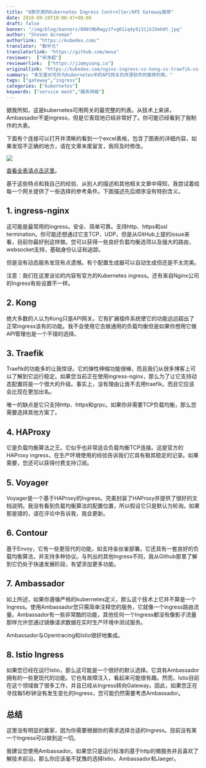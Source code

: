 ```yaml
---
title: "8款开源的Kubernetes Ingress Controller/API Gateway推荐"
date: 2018-09-20T18:00:47+08:00
draft: false
banner: "/img/blog/banners/006tNbRwgy1fvg61iq4y9j31jk15mhdt.jpg"
author: "Steven Acreman"
authorlink: "https://kubedex.com/"
translator: "甄中元"
translatorlink: "https://github.com/meua"
reviewer:  ["宋净超"]
reviewerlink:  ["https://jimmysong.io"]
originallink: "https://kubedex.com/nginx-ingress-vs-kong-vs-traefik-vs-haproxy-vs-voyager-vs-contour-vs-ambassador/"
summary: "本文是对可作为Kubernetes中的API网关的开源软件的推荐列表。"
tags: ["gateway","ingress"]
categories: ["kubernetes"]
keywords: ["service mesh","服务网格"]
---
```


据我所知，这是kubernetes可用网关的最完整的列表。从技术上来讲，Ambassador不是ingress，但是它表现地已经非常好了。你可能已经看到了我制作的大表。

下面有个连接可以打开并清晰的看到一个excel表格，包含了图表的详细内容，如果发现不正确的地方，请在文章末尾留言，我将及时修改。

![](https://raw.githubusercontent.com/servicemesher/website/master/content/blog/nginx-ingress-vs-kong-vs-traefik-vs-haproxy-vs-voyager-vs-contour-vs-ambassador/006tNbRwgy1fvg5y29nebj31430l2wio.jpg)

[查看全表请点击这里](https://docs.google.com/spreadsheets/d/16bxRgpO1H_Bn-5xVZ1WrR_I-0A-GOI6egmhvqqLMOmg/edit?usp=sharing)。

基于这些特点和我自己的经验、从别人的描述和其他相关文章中得知，我尝试着给每一个网关提供了一些选择的参考条件。下面描述先后顺序没有特别含义。

## 1. ingress-nginx

这可能是最常用的ingress。安全、简单可靠。支持http、https和ssl termination。你可能还想通过它支TCP、UDP，但是从GitHub上提的issue来看，目前你最好别这样做。您可以获得一些良好负载均衡选项以及强大的路由，websocket支持，基础身份认证和追踪。

但是没有动态服务发现有点遗憾。有个配置生成器可以自动生成但还是不太完美。

注意：我们在这里谈论的内容有官方的Kubernetes ingress。还有来自Nginx公司的Ingress有些设置不一样。

## 2. Kong

绝大多数的人认为Kong只是API网关。它有扩展插件系统使它的功能远远超出了正常ingress该有的功能。我不会使用它去做通用的负载均衡但是如果你想用它做API管理也是一个不错的选择。

## 3. Traefik

Traefik的功能多的让我惊讶。它的弹性伸缩功能很棒，而且我们从很多博客上可以了解到它运行稳定。如果您当前正在使用ingress-nginx，那么为了让它支持动态配置将是一个很大的升级。事实上，没有理由让我不去用traefik。而且它应该会比现在更加出名。

唯一的缺点是它只支持http、https和grpc。如果你非需要TCP负载均衡，那么您需要选择其他方案了。

## 4. HAProxy

它是负载均衡算法之王。它似乎也非常适合负载均衡TCP连接。这是官方的HAProxy ingress，在生产环境使用的经验告诉我们它具有极其稳定的记录。如果需要，您还可以获得付费支持订阅。

## 5. Voyager

Voyager是一个基于HAProxy的Ingress。完美封装了HAProxy并提供了很好的文档说明。我没有看到负载均衡算法的配置位置，所以假设它只是默认为轮询。如果那是错的，请在评论中告诉我，我会更新。

## 6. Contour

基于Envoy，它有一些更现代的功能，如支持金丝雀部署。它还具有一套良好的负载均衡算法，并支持多种协议。与列出的其他Ingress不同，我从Github那里了解到它仍处于快速发展阶段，有望添加更多功能。

## 7. Ambassador

如上所述，如果你遵循严格的kubernetes定义，那么这个技术上它并不算是一个Ingress。使用Ambassador您只需简单注释您的服务，它就像一个ingress路由流量。Ambassador有一些非常酷的功能，其他任何一个Ingress都没有像影子流量那样允许您通过镜像请求数据在实时生产环境中测试服务。

Ambassador与Opentracing和Istio很好地集成。

## 8. Istio Ingress

如果您已经在运行Istio，那么这可能是一个很好的默认选择。它具有Ambassador拥有的一些更现代的功能。它也有故障注入，看起来可能很有趣。然而，Istio目前在这个领域做了很多工作，并且已经从Ingress转向Gateway。因此，如果您正在寻找每5秒钟没有发生变化的Ingress，您可能仍然需要考虑Ambassador。

## 总结

这里没有明显的赢家，因为你需要根据你的需求选择合适的Ingress。目前没有某一个Ingress可以做到这一切。

我建议您使用Ambassador。如果您只是运行标准的基于http的微服务并且喜欢了解技术前沿，那么你应该毫不犹豫的选择Istio，Ambassador和Jaeger。
